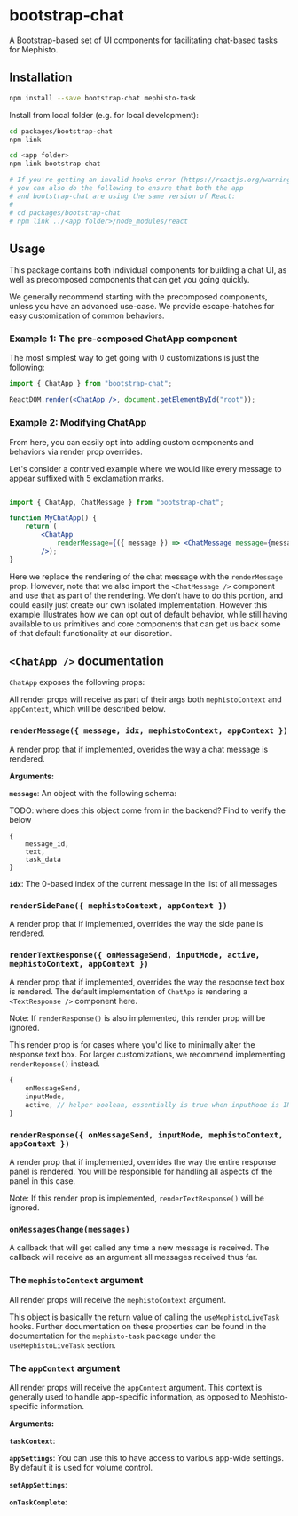 # bootstrap-chat

A Bootstrap-based set of UI components for facilitating chat-based tasks for Mephisto.

## Installation

```bash
npm install --save bootstrap-chat mephisto-task
```

Install from local folder (e.g. for local development):

```bash
cd packages/bootstrap-chat
npm link

cd <app folder>
npm link bootstrap-chat

# If you're getting an invalid hooks error (https://reactjs.org/warnings/invalid-hook-call-warning.html),
# you can also do the following to ensure that both the app
# and bootstrap-chat are using the same version of React:
# 
# cd packages/bootstrap-chat
# npm link ../<app folder>/node_modules/react

```

## Usage

This package contains both individual components for building a chat UI, as well as precomposed components that can get you going quickly.

We generally recommend starting with the precomposed components, unless you have an advanced use-case. We provide escape-hatches for easy customization of common behaviors.

### Example 1: The pre-composed ChatApp component

The most simplest way to get going with 0 customizations is just the following:

```jsx
import { ChatApp } from "bootstrap-chat";

ReactDOM.render(<ChatApp />, document.getElementById("root"));
```

### Example 2: Modifying ChatApp

From here, you can easily opt into adding custom components and behaviors via render prop overrides.

Let's consider a contrived example where we would like every message to appear suffixed with 5 exclamation marks.

```jsx

import { ChatApp, ChatMessage } from "bootstrap-chat";

function MyChatApp() {
    return (
        <ChatApp
            renderMessage={({ message }) => <ChatMessage message={message.text + "!!!!!"} />}
        />);
}

```

Here we replace the rendering of the chat message with the `renderMessage` prop. However, note that we also import the `<ChatMessage />` component and use that as part of the rendering. We don't have to do this portion, and could easily just create our own isolated implementation. However this example illustrates how we can opt out of default behavior, while still having available to us primitives and core components that can get us back some of that default functionality at our discretion.


## `<ChatApp />` documentation

`ChatApp` exposes the following props: 

All render props will receive as part of their args both `mephistoContext` and `appContext`, which will be described below.


### `renderMessage({ message, idx, mephistoContext, appContext })`
A render prop that if implemented, overides the way a chat message is rendered.

**Arguments:**

**`message`**: An object with the following schema:

TODO: where does this object come from in the backend? Find to verify the below

```
{
    message_id,
    text,
    task_data
}
```

**`idx`**: The 0-based index of the current message in the list of all messages


### `renderSidePane({ mephistoContext, appContext })`
A render prop that if implemented, overrides the way the side pane is rendered.

### `renderTextResponse({ onMessageSend, inputMode, active, mephistoContext, appContext })`
A render prop that if implemented, overrides the way the response text box is rendered. The default implementation of `ChatApp` is rendering a `<TextResponse />` component here.

Note: If `renderResponse()` is also implemented, this render prop will be ignored.

This render prop is for cases where you'd like to minimally alter the response text box. For larger customizations, we recommend implementing `renderReponse()` instead.

```js
{
    onMessageSend,
    inputMode,
    active, // helper boolean, essentially is true when inputMode is INPUT_MODE.READY_FOR_INPUT
}
```

### `renderResponse({ onMessageSend, inputMode, mephistoContext, appContext })`
A render prop that if implemented, overrides the way the entire response panel is rendered. You will be responsible for handling all aspects of the panel in this case.

Note: If this render prop is implemented, `renderTextResponse()` will be ignored.


### `onMessagesChange(messages)`

A callback that will get called any time a new message is received. The callback will receive as an argument all messages received thus far.

### The `mephistoContext` argument

All render props will receive the `mephistoContext` argument.

This object is basically the return value of calling the `useMephistoLiveTask` hooks. Further documentation on these properties can be found in the documentation for the `mephisto-task` package under the `useMephistoLiveTask` section.

### The `appContext` argument

All render props will receive the `appContext` argument. This context is generally used to handle app-specific information, as opposed to Mephisto-specific information.

**Arguments:**

**`taskContext`**: 

**`appSettings`**: You can use this to have access to various app-wide settings. By default it is used for volume control.

**`setAppSettings`**: 

**`onTaskComplete`**: 

